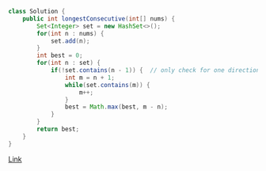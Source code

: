 ```java
class Solution {
    public int longestConsecutive(int[] nums) {
        Set<Integer> set = new HashSet<>();
        for(int n : nums) {
            set.add(n);
        }
        int best = 0;
        for(int n : set) {
            if(!set.contains(n - 1)) {  // only check for one direction
                int m = n + 1;
                while(set.contains(m)) {
                    m++;
                }
                best = Math.max(best, m - n);
            }
        }
        return best;
    }
}

```


[Link](https://leetcode.com/problems/longest-consecutive-sequence/description/?envType=problem-list-v2&envId=xleo1moc&)